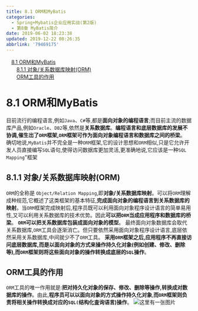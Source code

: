 ```yaml
---
title: 8.1 ORM和MyBatis
categories: 
  - Spring+Mybatis企业应用实战(第2版)
  - 第8章 MyBatis简介
date: 2019-06-02 18:23:38
updated: 2019-12-22 08:26:35
abbrlink: '79469175'
---
```

<div id='my_toc'><a href="/JavaReadingNotes/79469175/#8-1-ORM和MyBatis" class="header_1">8.1 ORM和MyBatis</a><br><a href="/JavaReadingNotes/79469175/#8-1-1-对象/关系数据库映射-ORM" class="header_2">8.1.1 对象/关系数据库映射(ORM)</a><br><a href="/JavaReadingNotes/79469175/#ORM工具的作用" class="header_2">ORM工具的作用</a><br></div>
<style>.header_1{margin-left: 1em;}.header_2{margin-left: 2em;}.header_3{margin-left: 3em;}.header_4{margin-left: 4em;}.header_5{margin-left: 5em;}.header_6{margin-left: 6em;}</style>
<!--more-->
<script>if (navigator.platform.search('arm')==-1){document.getElementById('my_toc').style.display = 'none';}var e,p = document.getElementsByTagName('p');while (p.length>0) {e = p[0];e.parentElement.removeChild(e);}</script>

<!--end-->
# 8.1 ORM和MyBatis #
目前流行的编程语言,例如`Java`、`C#`等,都是**面向对象的编程语言**;而目前主流的数据库产品,例如`Oracle`、`DB2`等,依然是**关系数据库**。**编程语言和底层数据库的发展不协调,催生岀了`ORM`框架,`ORM`框架可作为面向对象编程语言和数据库之间的桥梁**。
确切地说,`MyBatis`并不完全是一种`ORM`框架,它的设计思想和`ORM`相似,只是它允许开发人员直接编写`SQL`语句,使得访问数据库更加灵活,更准确地说,它应该是一种`SQL Mapping`"框架
## 8.1.1 对象/关系数据库映射(ORM) ##
`ORM`的全称是 `Object/Relation Mapping`,即**对象/关系数据库映射**。可以将`ORM`理解成种规范,它概述了这类框架的基本特征,**完成面向对象的编程语言到关系数据库的映射**。当`ORM`框架完成映射后,程序员既可以利用面向对象程序设计语言的简单易用性,又可以利用关系数据库的技术优势。因此**可以把`ORM`当成应用程序和数据库的桥梁**。
**`ORM`可以把关系数据库包装成面向对象的模型**。
最终面向对象数据库会取代关系数据库,`ORM`工具会逐渐消亡。但只要依然采用面向对象程序设计语言,底层依然采用关系数据库,中间就少不了`ORM`工具。
**采用`ORM`框架之后,应用程序不再直接访问底层数据库,而是以面向对象的方式来操作持久化对象(例如创建、修改、删除等),而`ORM`框架则将这些面向对象的操作转换成底层的`SQL`操作**。
## ORM工具的作用 ##
`ORM`工具的唯一作用就是:**把对持久化对象的保存、修改、删除等操作,转换成对数据库的操作**。由此,**程序员可以以面向对象的方式操作持久化对象**,**而`ORM`框架则负责将相关操作转换成对应的`SQL(`结构化査询语言)操作**。
![这里有一张图片](https://image-1257720033.cos.ap-shanghai.myqcloud.com/blog/readbooknote/Spring%2BMyBatisQiYeYingYongShiZhan/chapter8/1.png)
